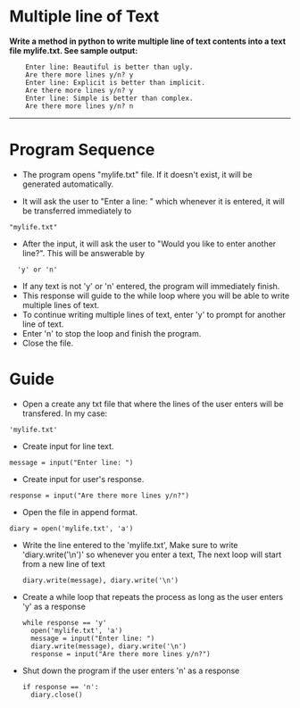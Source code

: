 # Multiple  line of Text

<b>Write a method in python to write multiple line of text contents into a text file mylife.txt. See sample output:</b>
```sample
    Enter line: Beautiful is better than ugly.
    Are there more lines y/n? y  
    Enter line: Explicit is better than implicit.
    Are there more lines y/n? y
    Enter line: Simple is better than complex.
    Are there more lines y/n? n
```
*** 
# Program Sequence
<body>
  
  + The program opens "mylife.txt" file. If it doesn't exist, it will be generated automatically.
  
  + It will ask the user to "Enter a line: " which whenever it is entered, it will be transferred immediately to 
  ```
  "mylife.txt"
  ```
  + After the input, it will ask the user to "Would you like to enter another line?". This will be answerable by 
  ```
    'y' or 'n'
  ```
  + If any text is not 'y' or 'n' entered, the program will immediately finish.
  + This response will guide to the while loop where you will be able to write multiple lines of text.
  + To continue writing multiple lines of text, enter 'y' to prompt for another line of text.
  + Enter 'n' to stop the loop and finish the program.
  + Close the file.  
</body>

###
# Guide
+ Open a create any txt file that where the lines of the user enters will be transfered. In my case:
```
'mylife.txt'
```
+ Create input for line text.
```
message = input("Enter line: ")
```
+ Create input for user's response.
```
response = input("Are there more lines y/n?")
```
+ Open the file in append format.
```
diary = open('mylife.txt', 'a')
```
+ Write the line entered to the 'mylife.txt', Make sure to write 'diary.write('\n')' so whenever you enter a text, The next loop will start from a new line of text
  ```
  diary.write(message), diary.write('\n')
  ```
+ Create a while loop that repeats the process as long as the user enters 'y' as a response
  ```
  while response == 'y'
    open('mylife.txt', 'a')
    message = input("Enter line: ")
    diary.write(message), diary.write('\n')
    response = input("Are there more lines y/n?")
  ```
+ Shut down the program if the user enters 'n' as a response
  ```
  if response == 'n':
    diary.close()
  ```
 
